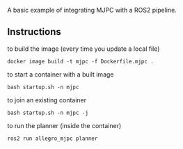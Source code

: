 A basic example of integrating MJPC with a ROS2 pipeline.

## Instructions

to build the image (every time you update a local file)
```
docker image build -t mjpc -f Dockerfile.mjpc .
```

to start a container with a built image
```
bash startup.sh -n mjpc
```

to join an existing container
```
bash startup.sh -n mjpc -j
```

to run the planner (inside the container)
```
ros2 run allegro_mjpc planner
```
